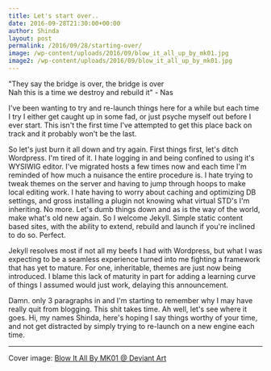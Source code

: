 ```yaml
---
title: Let's start over..
date: 2016-09-28T21:30:00+00:00
author: Shinda
layout: post
permalink: /2016/09/28/starting-over/
image: /wp-content/uploads/2016/09/blow_it_all_up_by_mk01.jpg
image2: /wp-content/uploads/2016/09/blow_it_all_up_by_mk01.jpg
---
```

<main-quote>"They say the bridge is over, the bridge is over <br/>
Nah this is a time we destroy and rebuild it" - Nas</main-quote>

I've been wanting to try and re-launch things here for a while but each time I try I either get caught up in some fad, or just psyche myself out before I ever start. This isn't the first time I've attempted to get this place back on track and it probably won't be the last.

So let's just burn it all down and try again. First things first, let's ditch Wordpress. I'm tired of it. I hate logging in and being confined to using it's WYSIWIG editor. I've migrated hosts a few times now and each time I'm reminded of how much a nuisance the entire procedure is. I hate trying to tweak themes on the server and having to jump through hoops to make local editing work. I hate having to worry about caching and optimizing DB settings, and gross installing a plugin not knowing what virtual STD's I'm inheriting. No more. Let's dumb things down and as is the way of the world, make what's old new again. So I welcome Jekyll. Simple static content based sites, with the ability to extend, rebuild and launch if you're inclined to do so. Perfect.

Jekyll resolves most if not all my beefs I had with Wordpress, but what I was expecting to be a seamless experience turned into me fighting a framework that has yet to mature. For one, inheritable, themes  are just now being introduced. I blame this lack of maturity in part for adding a learning curve of things I assumed would just work, delaying this announcement.  

Damn. only 3 paragraphs in and I'm starting to remember why I may have really quit from blogging. This shit takes time. Ah well, let's see where it goes. Hi, my names Shinda, here's hoping I say things worthy of your time, and not get distracted by simply trying to re-launch on a new engine each time. 

------
Cover image: [Blow It All By MK01 @ Deviant Art](http://mk01.deviantart.com/art/BLOW-IT-ALL-UP-104380214)